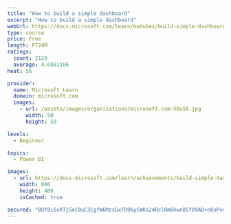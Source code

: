 ```yaml
---
title: "How to build a simple dashboard"
excerpt: "How to build a simple dashboard"
webUrl: https://docs.microsoft.com/learn/modules/build-simple-dashboard/
type: course
price: Free
length: PT24M
ratings:
  count: 2129
  average: 4.6881166
heat: 56

provider:
  name: Microsoft Learn
  domain: microsoft.com
  images:
    - url: /assets/images/organizations/microsoft.com-50x50.jpg
      width: 50
      height: 50

levels:
  - Beginner

topics:
  - Power BI

images:
  - url: https://docs.microsoft.com/learn/achievements/build-simple-dashboard-social.png
    width: 800
    height: 400
    isCached: true

secured: "BUf8i6xRTjSeC0uC3CgfW6MzsGxFD96yCWKa24RclRm6hwnB5f09AO+n0uPvd3iNHrshLJ58efggfCVsAqMDkUpBB+5dY3sSbTqsRy3K7xDVEBxZwkrW9LkMDaH2zoCc+wDcnIG/8xr1GOG73ME2uZyHwM8rL2AVC/9EJOO46CnnnznIkqbPE7mQhmIOGp3EmkpOOr24YRs3digaZYDfeuPikeyzldlve0/aAQL3cJI/PObtSPlns3rPEi1vkIqK88BQ1EjntUCotQY/UFFABCsHAORUmSbw1ctm5YEuPAGrMt2F8QL6SIevO3A3IbQiE5v4SZu24mDzOJneytA4flN6dUrobhXPxPwua4BUkfYCCxL29vwYXPsJh76b/HDmjo5gVFLcm6kE5Dn2K3zHTijFijbh8fbx7gzL8eSIlTc=;G3ctdsFVSwbj86T08eIzbQ=="
---
```


